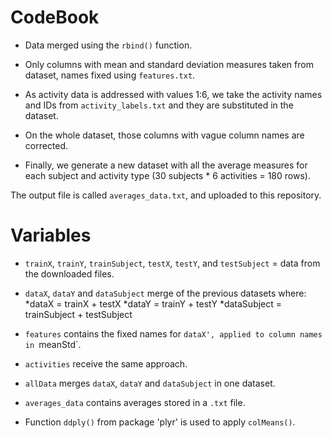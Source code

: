 # CodeBook

* Data merged using the `rbind()` function.
* Only columns with mean and standard deviation measures taken from dataset, names fixed using `features.txt`.
* As activity data is addressed with values 1:6, we take the activity names and IDs from `activity_labels.txt` and they are substituted in the dataset.

* On the whole dataset, those columns with vague column names are corrected.

* Finally, we generate a new dataset with all the average measures for each subject and activity type (30 subjects * 6 activities = 180 rows). 

The output file is called `averages_data.txt`, and uploaded to this repository.



# Variables


* `trainX`, `trainY`, `trainSubject`, `testX`, `testY`, and `testSubject` = data from the downloaded files.
* `dataX`, `dataY` and `dataSubject` merge of the previous datasets where:
  *dataX = trainX + testX
  *dataY = trainY + testY
  *dataSubject = trainSubject + testSubject
* `features` contains the fixed names for `dataX', applied to column names in `meanStd`.
* `activities` receive the same approach.
* `allData` merges `dataX`, `dataY` and `dataSubject` in one dataset.

* `averages_data` contains averages stored in a `.txt` file. 
* Function `ddply()` from package 'plyr' is used to apply `colMeans()`.

